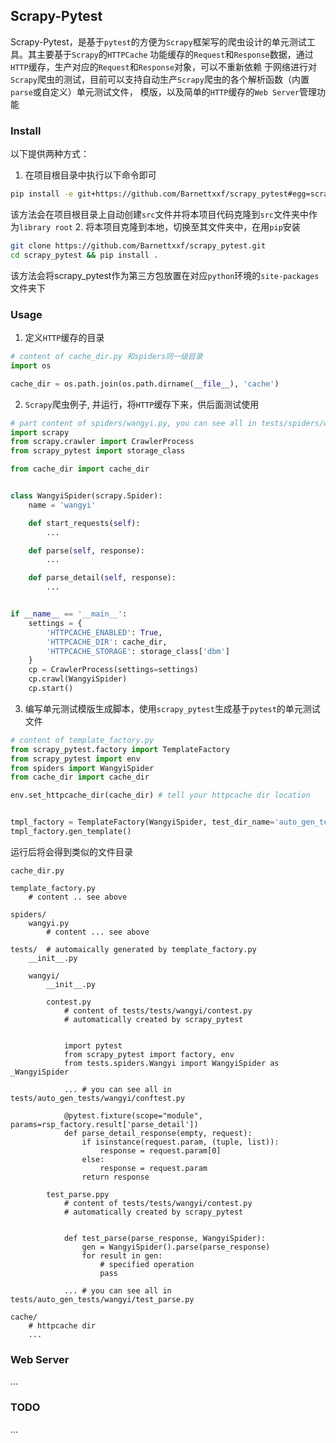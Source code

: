 ## Scrapy-Pytest
Scrapy-Pytest，是基于`pytest`的方便为`Scrapy`框架写的爬虫设计的单元测试工具。其主要基于`Scrapy`的`HTTPCache`
功能缓存的`Request`和`Response`数据，通过`HTTP`缓存，生产对应的`Request`和`Response`对象，可以不重新依赖
于网络进行对`Scrapy`爬虫的测试，目前可以支持自动生产`Scrapy`爬虫的各个解析函数（内置`parse`或自定义）单元测试文件，
模版，以及简单的`HTTP`缓存的`Web Server`管理功能


### Install
以下提供两种方式：
1. 在项目根目录中执行以下命令即可
```bash
pip install -e git+https://github.com/Barnettxxf/scrapy_pytest#egg=scrapy_pytest
```
 该方法会在项目根目录上自动创建`src`文件并将本项目代码克隆到`src`文件夹中作为`library root`
2. 将本项目克隆到本地，切换至其文件夹中，在用`pip`安装
```bash
git clone https://github.com/Barnettxxf/scrapy_pytest.git
cd scrapy_pytest && pip install .
```
 该方法会将scrapy_pytest作为第三方包放置在对应`python`环境的`site-packages`文件夹下

### Usage
1. 定义`HTTP`缓存的目录
```python
# content of cache_dir.py 和spiders同一级目录
import os

cache_dir = os.path.join(os.path.dirname(__file__), 'cache')
```
2. `Scrapy`爬虫例子, 并运行，将`HTTP`缓存下来，供后面测试使用
```python
# part content of spiders/wangyi.py, you can see all in tests/spiders/wangyi.py
import scrapy
from scrapy.crawler import CrawlerProcess
from scrapy_pytest import storage_class

from cache_dir import cache_dir


class WangyiSpider(scrapy.Spider):
    name = 'wangyi'

    def start_requests(self):
        ...

    def parse(self, response):
        ...

    def parse_detail(self, response):
        ...


if __name__ == '__main__':
    settings = {
        'HTTPCACHE_ENABLED': True,
        'HTTPCACHE_DIR': cache_dir,
        'HTTPCACHE_STORAGE': storage_class['dbm']
    }
    cp = CrawlerProcess(settings=settings)
    cp.crawl(WangyiSpider)
    cp.start()
```

3. 编写单元测试模版生成脚本，使用`scrapy_pytest`生成基于`pytest`的单元测试文件
```python
# content of template_factory.py
from scrapy_pytest.factory import TemplateFactory
from scrapy_pytest import env
from spiders import WangyiSpider
from cache_dir import cache_dir

env.set_httpcache_dir(cache_dir) # tell your httpcache dir location


tmpl_factory = TemplateFactory(WangyiSpider, test_dir_name='auto_gen_tests')
tmpl_factory.gen_template()
```
运行后将会得到类似的文件目录
```
cache_dir.py

template_factory.py
    # content .. see above

spiders/
    wangyi.py
        # content ... see above 

tests/  # automaically generated by template_factory.py
    __init__.py
    
    wangyi/
        __init__.py
        
        contest.py
            # content of tests/tests/wangyi/contest.py
            # automatically created by scrapy_pytest
            
            
            import pytest
            from scrapy_pytest import factory, env
            from tests.spiders.Wangyi import WangyiSpider as _WangyiSpider
            
            ... # you can see all in tests/auto_gen_tests/wangyi/conftest.py
            
            @pytest.fixture(scope="module", params=rsp_factory.result['parse_detail'])
            def parse_detail_response(empty, request):
                if isinstance(request.param, (tuple, list)):
                    response = request.param[0]
                else:
                    response = request.param
                return response
        
        test_parse.ppy
            # content of tests/tests/wangyi/contest.py
            # automatically created by scrapy_pytest


            def test_parse(parse_response, WangyiSpider):
                gen = WangyiSpider().parse(parse_response)
                for result in gen:
                    # specified operation
                    pass
            
            ... # you can see all in tests/auto_gen_tests/wangyi/test_parse.py

cache/
    # httpcache dir
    ...
```

### Web Server
...

### TODO
...


